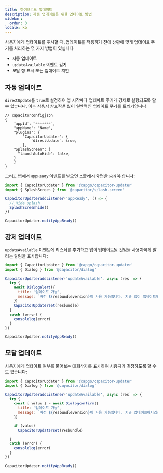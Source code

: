 ```yaml
---
title: 하이브리드 업데이트
description: 자동 업데이트를 위한 업데이트 방법
sidebar:
  order: 3
locale: ko
---
```


사용자에게 업데이트를 푸시할 때, 업데이트를 적용하기 전에 상황에 맞게 업데이트 주기를 처리하는 몇 가지 방법이 있습니다

- 자동 업데이트
- ```updateAvailable``` 이벤트 감지
- 모달 창 표시 또는 업데이트 지연

## 자동 업데이트

`directUpdate`를 `true`로 설정하여 앱 시작마다 업데이트 주기가 강제로 실행되도록 할 수 있습니다.
이는 사용자 상호작용 없이 일반적인 업데이트 주기를 트리거합니다

```tsx
// capacitorconfigjson
{
	"appId": "*******",
	"appName": "Name",
	"plugins": {
		"CapacitorUpdater": {
			"directUpdate": true,
		},
    "SplashScreen": {
      "launchAutoHide": false,
    }
	}
}
```

그리고 앱에서 `appReady` 이벤트를 받으면 스플래시 화면을 숨겨야 합니다:

```js
import { CapacitorUpdater } from '@capgo/capacitor-updater'
import { SplashScreen } from '@capacitor/splash-screen'

CapacitorUpdateraddListener('appReady', () => {
  // Hide splash
  SplashScreenhide()
})

CapacitorUpdater.notifyAppReady()
```

## 강제 업데이트

`updateAvailable` 이벤트에 리스너를 추가하고 앱이 업데이트될 것임을 사용자에게 알리는 알림을 표시합니다:

```js
import { CapacitorUpdater } from '@capgo/capacitor-updater'
import { Dialog } from '@capacitor/dialog'

CapacitorUpdateraddListener('updateAvailable', async (res) => {
  try {
    await Dialogalert({
      title: '업데이트 가능',
      message: `버전 ${resbundleversion}이 사용 가능합니다. 지금 앱이 업데이트됩니다`,
    })
    CapacitorUpdaterset(resbundle)
  }
  catch (error) {
    consolelog(error)
  }
})

CapacitorUpdater.notifyAppReady()
```

## 모달 업데이트

사용자에게 업데이트 여부를 물어보는 대화상자를 표시하여 사용자가 결정하도록 할 수도 있습니다:

```js
import { CapacitorUpdater } from '@capgo/capacitor-updater'
import { Dialog } from '@capacitor/dialog'

CapacitorUpdateraddListener('updateAvailable', async (res) => {
  try {
    const { value } = await Dialogconfirm({
      title: '업데이트 가능',
      message: `버전 ${resbundleversion}이 사용 가능합니다. 지금 업데이트하시겠습니까?`,
    })

    if (value)
      CapacitorUpdaterset(resbundle)

  }
  catch (error) {
    consolelog(error)
  }
})

CapacitorUpdater.notifyAppReady()
```
